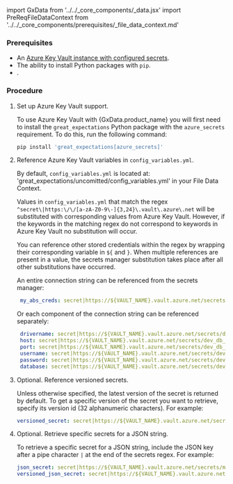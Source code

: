 import GxData from '../../_core_components/_data.jsx'
import PreReqFileDataContext from '../../_core_components/prerequisites/_file_data_context.md'

### Prerequisites

- An [Azure Key Vault instance with configured secrets](https://docs.microsoft.com/en-us/azure/key-vault/general/overview).
- The ability to install Python packages with `pip`.
- <PreReqFileDataContext/>.

### Procedure

1. Set up Azure Key Vault support.

   To use Azure Key Vault with {GxData.product_name} you will first need to install the `great_expectations` Python package with the `azure_secrets` requirement.  To do this, run the following command:

   ```bash title="Terminal"
   pip install 'great_expectations[azure_secrets]'
   ```

2. Reference Azure Key Vault variables in `config_variables.yml`.

   By default, `config_variables.yml` is located at: 'great_expectations/uncomitted/config_variables.yml' in your File Data Context.

   Values in `config_variables.yml` that match the regex `^secret\|https:\/\/[a-zA-Z0-9\-]{3,24}\.vault\.azure\.net` will be substituted with corresponding values from Azure Key Vault.  However, if the keywords in the matching regex do not correspond to keywords in Azure Key Vault no substitution will occur.

   You can reference other stored credentials within the regex by wrapping their corresponding variable in `${` and `}`.  When multiple references are present in a value, the secrets manager substitution takes place after all other substitutions have occurred.

   An entire connection string can be referenced from the secrets manager:

   ```yaml title="config_variables.yml"
    my_abs_creds: secret|https://${VAULT_NAME}.vault.azure.net/secrets/dev_db_credentials|connection_string
   ```

   Or each component of the connection string can be referenced separately:
   
   ```yaml title="config_variables.yml"
    drivername: secret|https://${VAULT_NAME}.vault.azure.net/secrets/dev_db_credentials|host
    host: secret|https://${VAULT_NAME}.vault.azure.net/secrets/dev_db_credentials|host
    port: secret|https://${VAULT_NAME}.vault.azure.net/secrets/dev_db_credentials|port
    username: secret|https://${VAULT_NAME}.vault.azure.net/secrets/dev_db_credentials|username
    password: secret|https://${VAULT_NAME}.vault.azure.net/secrets/dev_db_credentials|password
    database: secret|https://${VAULT_NAME}.vault.azure.net/secrets/dev_db_credentials|database
    ```
   
3. Optional. Reference versioned secrets.

   Unless otherwise specified, the latest version of the secret is returned by default. To get a specific version of the secret you want to retrieve, specify its version id (32 alphanumeric characters). For example:

   ```yaml title="config_variables.yml"
   versioned_secret: secret|https://${VAULT_NAME}.vault.azure.net/secrets/my-secret/a0b00aba001aaab10b111001100a11ab
   ```

4. Optional. Retrieve specific secrets for a JSON string.
 
   To retrieve a specific secret for a JSON string, include the JSON key after a pipe character `|` at the end of the secrets regex.  For example:

   ```yaml title="config_variables.yml"
   json_secret: secret|https://${VAULT_NAME}.vault.azure.net/secrets/my-secret|<KEY>
   versioned_json_secret: secret|https://${VAULT_NAME}.vault.azure.net/secrets/my-secret/a0b00aba001aaab10b111001100a11ab|<KEY>
   ``` 


